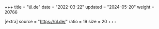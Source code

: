 +++
title = "úl.de"
date = "2022-03-22"
updated = "2024-05-20"
weight = 20766

[extra]
source = "https://úl.de/"
ratio = 19
size = 20
+++
